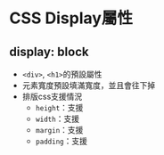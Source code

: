 # CSS Display屬性

## display: block

* `<div>`, `<h1>`的預設屬性
* 元素寬度預設填滿寬度，並且會往下掉
* 排版css支援情況
  * `height`：支援
  * `width`：支援
  * `margin`：支援
  * `padding`：支援 